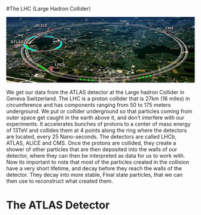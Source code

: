 #The LHC (Large Hadron Collider)

![The_LCH](img/LHC.jpg)

We get our data from the ATLAS detector at the Large hadron Collider in Geneva Switzerland.
The LHC is a proton collider that is 27km (16 miles) in circumference and has components ranging from 50 to 175 meters
underground. We put or collider underground so that particles coming from outer space get caught in the earth above it,
and don’t interfere with our experiments. It accelerates bunches of protons to a center of mass energy of 13TeV and collides
them at 4 points along the ring where the detectors are located, every 25 Nano-seconds. The detectors are called LHCb, ATLAS,
ALICE and CMS. Once the protons are collided, they create a shower of other particles that are then deposited into the walls
of our detector, where they can then be interpreted as data for us to work with. Now its important to note that most of the
particles created in the collision have a very short lifetime, and decay before they reach the walls of the detector. They
decay into more stable, Final state particles, that we can then use to reconstruct what created them.


The ATLAS Detector
============================







